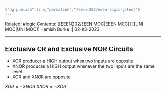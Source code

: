 ```yaml
---
{"dg-publish":true,"permalink":"/eeen-202/eeen-logic-gates/"}
---
```



Related: #logic
Contents: [[EEEN202/EEEN MOC\|EEEN MOC]]
[[UNI MOC\|UNI MOC]]
Hamish Burke || 02-03-2023
***

## Exclusive OR and Exclusive NOR Circuits

- XOR produces a HIGH output when two inputs are opposite
- XNOR produces a HIGH output whenever the two inputs are the same level
- XOR and XNOR are opposite

$XOR = \neg XNOR$
$XNOR = \neg XOR$



